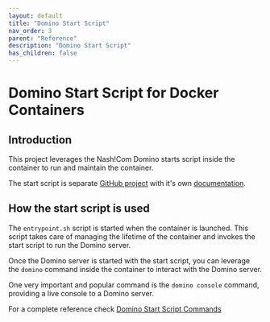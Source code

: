 ```yaml
---
layout: default
title: "Domino Start Script"
nav_order: 3
parent: "Reference"
description: "Domino Start Script"
has_children: false
---
```


# Domino Start Script for Docker Containers

## Introduction

This project leverages the Nash!Com Domino starts script inside the container to run and maintain the container.

The start script is separate [GitHub project](https://github.com/nashcom/domino-startscript)
with it's own [documentation](https://nashcom.github.io/domino-startscript/).

## How the start script is used

The `entrypoint.sh` script is started when the container is launched.
This script takes care of managing the lifetime of the container and invokes the start script to run the Domino server.

Once the Domino server is started with the start script, you can leverage the `domino` command inside the container to interact with the Domino server.

One very important and popular command is the `domino console` command, providing a live console to a Domino server.

For a complete reference check [Domino Start Script Commands](https://nashcom.github.io/domino-startscript/startscript/commands/)
